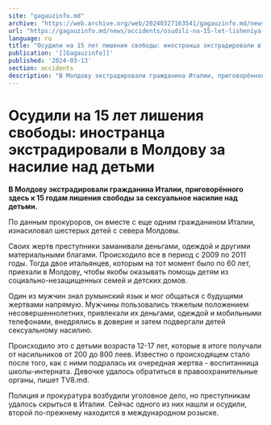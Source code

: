```yaml
---
site: "gagauzinfo.md"
archive: "https://web.archive.org/web/20240327163541/gagauzinfo.md/news/accidents/osudili-na-15-let-lisheniya-svobodi-inostrantsa-ekstradirovali-v-moldovu-za-nasilie-nad-detmi"
url: "https://gagauzinfo.md/news/accidents/osudili-na-15-let-lisheniya-svobodi-inostrantsa-ekstradirovali-v-moldovu-za-nasilie-nad-detmi"
language: ru
title: "Осудили на 15 лет лишения свободы: иностранца экстрадировали в Молдову за насилие над детьми"
publication: '[[Gagauzinfo]]'
published: '2024-03-13'
section: accidents
description: "В Молдову экстрадировали гражданина Италии, приговорённого здесь к 15 годам лишения свободы за сексуальное насилие над детьми."
---
```


# Осудили на 15 лет лишения свободы: иностранца экстрадировали в Молдову за насилие над детьми

**В Молдову экстрадировали гражданина Италии, приговорённого здесь к 15 годам лишения свободы за сексуальное насилие над детьми.**

По данным прокуроров, он вместе с еще одним гражданином Италии, изнасиловал шестерых детей с севера Молдовы.

Своих жертв преступники заманивали деньгами, одеждой и другими материальными благами. Происходило все в период с 2009 по 2011 годы. Тогда двое итальянцев, которым на тот момент было по 60 лет, приехали в Молдову, чтобы якобы оказывать помощь детям из социально-незащищенных семей и детских домов.

Один из мужчин знал румынский язык и мог общаться с будущими жертвами напрямую. Мужчины пользовались тяжелым положением несовершеннолетних, привлекали их деньгами, одеждой и мобильными телефонами, внедрялись в доверие и затем подвергали детей сексуальному насилию.

Происходило это с детьми возраста 12-17 лет, которые в итоге получали от насильников от 200 до 800 леев. Известно о происходящем стало после того, как с ними подралась их очередная жертва - воспитанница школы-интерната. Девочке удалось обратиться в правоохранительные органы, пишет TV8.md.

Полиция и прокуратура возбудили уголовное дело, но преступникам удалось скрыться в Италии. Сейчас одного из них нашли и осудили, второй по-прежнему находится в международном розыске.